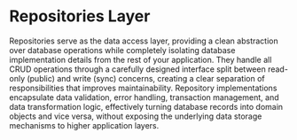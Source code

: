 # Repositories Layer

Repositories serve as the data access layer, providing a clean abstraction over database operations while completely isolating database implementation details from the rest of your application. They handle all CRUD operations through a carefully designed interface split between read-only (public) and write (sync) concerns, creating a clear separation of responsibilities that improves maintainability. Repository implementations encapsulate data validation, error handling, transaction management, and data transformation logic, effectively turning database records into domain objects and vice versa, without exposing the underlying data storage mechanisms to higher application layers.